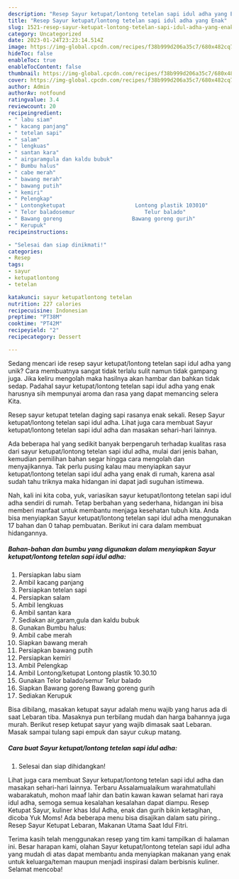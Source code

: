 ```yaml
---
description: "Resep Sayur ketupat/lontong tetelan sapi idul adha yang Enak"
title: "Resep Sayur ketupat/lontong tetelan sapi idul adha yang Enak"
slug: 1521-resep-sayur-ketupat-lontong-tetelan-sapi-idul-adha-yang-enak
category: Uncategorized
date: 2023-01-24T23:23:14.514Z
image: https://img-global.cpcdn.com/recipes/f38b999d206a35c7/680x482cq70/sayur-ketupatlontong-tetelan-sapi-idul-adha-foto-resep-utama.jpg
hideToc: false
enableToc: true
enableTocContent: false
thumbnail: https://img-global.cpcdn.com/recipes/f38b999d206a35c7/680x482cq70/sayur-ketupatlontong-tetelan-sapi-idul-adha-foto-resep-utama.jpg
cover: https://img-global.cpcdn.com/recipes/f38b999d206a35c7/680x482cq70/sayur-ketupatlontong-tetelan-sapi-idul-adha-foto-resep-utama.jpg
author: Admin
authorAv: notfound
ratingvalue: 3.4
reviewcount: 20
recipeingredient:
- " labu siam"
- " kacang panjang"
- " tetelan sapi"
- " salam"
- " lengkuas"
- " santan kara"
- " airgaramgula dan kaldu bubuk"
- " Bumbu halus"
- " cabe merah"
- " bawang merah"
- " bawang putih"
- " kemiri"
- " Pelengkap"
- " Lontongketupat                      Lontong plastik 103010"
- " Telor baladosemur                      Telur balado"
- " Bawang goreng                      Bawang goreng gurih"
- " Kerupuk"
recipeinstructions:

- "Selesai dan siap dinikmati!"
categories:
- Resep
tags:
- sayur
- ketupatlontong
- tetelan

katakunci: sayur ketupatlontong tetelan 
nutrition: 227 calories
recipecuisine: Indonesian
preptime: "PT38M"
cooktime: "PT42M"
recipeyield: "2"
recipecategory: Dessert

---
```





Sedang mencari ide resep sayur ketupat/lontong tetelan sapi idul adha yang unik? Cara membuatnya sangat tidak terlalu sulit namun tidak gampang juga. Jika keliru mengolah maka hasilnya akan hambar dan bahkan tidak sedap. Padahal sayur ketupat/lontong tetelan sapi idul adha yang enak harusnya sih mempunyai aroma dan rasa yang dapat memancing selera Kita.





Resep sayur ketupat tetelan daging sapi rasanya enak sekali. Resep Sayur ketupat/lontong tetelan sapi idul adha. Lihat juga cara membuat Sayur ketupat/lontong tetelan sapi idul adha dan masakan sehari-hari lainnya.

Ada beberapa hal yang sedikit banyak berpengaruh terhadap kualitas rasa dari sayur ketupat/lontong tetelan sapi idul adha, mulai dari jenis bahan, kemudian pemilihan bahan segar hingga cara mengolah dan menyajikannya. Tak perlu pusing kalau mau menyiapkan sayur ketupat/lontong tetelan sapi idul adha yang enak di rumah, karena asal sudah tahu triknya maka hidangan ini dapat jadi suguhan istimewa.






Nah, kali ini kita coba, yuk, variasikan sayur ketupat/lontong tetelan sapi idul adha sendiri di rumah. Tetap berbahan yang sederhana, hidangan ini bisa memberi manfaat untuk membantu menjaga kesehatan tubuh kita. Anda bisa menyiapkan Sayur ketupat/lontong tetelan sapi idul adha menggunakan 17 bahan dan 0 tahap pembuatan. Berikut ini cara dalam membuat hidangannya.

<!--inarticleads1-->

##### Bahan-bahan dan bumbu yang digunakan dalam menyiapkan Sayur ketupat/lontong tetelan sapi idul adha:

1. Persiapkan  labu siam
1. Ambil  kacang panjang
1. Persiapkan  tetelan sapi
1. Persiapkan  salam
1. Ambil  lengkuas
1. Ambil  santan kara
1. Sediakan  air,garam,gula dan kaldu bubuk
1. Gunakan  Bumbu halus:
1. Ambil  cabe merah
1. Siapkan  bawang merah
1. Persiapkan  bawang putih
1. Persiapkan  kemiri
1. Ambil  Pelengkap
1. Ambil  Lontong/ketupat                      Lontong plastik 10.30.10
1. Gunakan  Telor balado/semur                      Telur balado
1. Siapkan  Bawang goreng                      Bawang goreng gurih
1. Sediakan  Kerupuk


Bisa dibilang, masakan ketupat sayur adalah menu wajib yang harus ada di saat Lebaran tiba. Masaknya pun terbilang mudah dan harga bahannya juga murah. Berikut resep ketupat sayur yang wajib dimasak saat Lebaran. Masak sampai tulang sapi empuk dan sayur cukup matang. 

<!--inarticleads2-->

##### Cara buat Sayur ketupat/lontong tetelan sapi idul adha:


1. Selesai dan siap dihidangkan!

Lihat juga cara membuat Sayur ketupat/lontong tetelan sapi idul adha dan masakan sehari-hari lainnya. Terbaru Assalamualaikum warahmatullahi wabarakatuh, mohon maaf lahir dan batin kawan kawan selamat hari raya idul adha, semoga semua kesalahan kesalahan dapat diampu. Resep Ketupat Sayur, kuliner khas Idul Adha, enak dan gurih bikin ketagihan, dicoba Yuk Moms! Ada beberapa menu bisa disajikan dalam satu piring.. Resep Sayur Ketupat Lebaran, Makanan Utama Saat Idul Fitri. 

Terima kasih telah menggunakan resep yang tim kami tampilkan di halaman ini. Besar harapan kami, olahan Sayur ketupat/lontong tetelan sapi idul adha yang mudah di atas dapat membantu anda menyiapkan makanan yang enak untuk keluarga/teman maupun menjadi inspirasi dalam berbisnis kuliner. Selamat mencoba!
